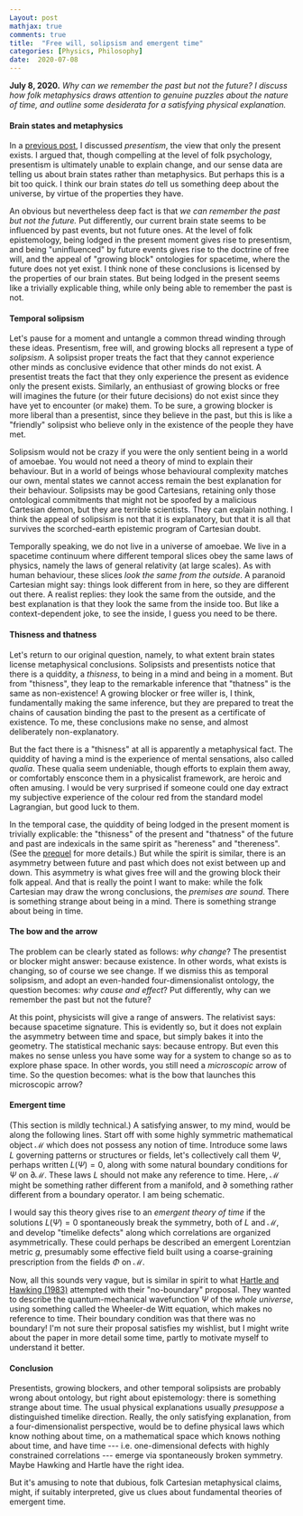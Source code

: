 ```yaml
---
Layout: post
mathjax: true
comments: true
title:  "Free will, solipsism and emergent time"
categories: [Physics, Philosophy]
date:  2020-07-08
---
```


**July 8, 2020.** *Why can we remember the past but not the future? I
  discuss how folk metaphysics draws attention to genuine puzzles
  about the nature of time, and outline some desiderata for a
  satisfying physical explanation.*

#### Brain states and metaphysics

In a
[previous post](https://hapax.github.io/philosophy/physics/psychology-time/),
I discussed *presentism*, the view that only the present exists.
I argued that, though compelling at the level of folk psychology,
presentism is ultimately unable to explain change, and our sense data
are telling us about brain states rather than metaphysics.
But perhaps this is a bit too quick.
I think our brain states *do* tell us something deep about the
universe, by virtue of the properties they have.

An obvious but nevertheless deep fact is that *we can remember the
past but not the future.*
Put differently, our current brain state seems to be influenced by
past events, but not future ones.
At the level of folk epistemology, being lodged in the present
moment gives rise to presentism, and being "uninfluenced" by future
events gives rise to the doctrine of free will, and the appeal of
"growing block" ontologies for spacetime, where the future does not
yet exist.
I think none of these conclusions is licensed by the properties of our brain states.
But being lodged in the present seems like a trivially explicable
thing, while only being able to remember the past is not.

#### Temporal solipsism

Let's pause for a moment and untangle a common thread winding through these
ideas.
Presentism, free will, and growing blocks all represent a
type of *solipsism*.
A solipsist proper treats the fact that they cannot experience other
minds as conclusive evidence that other minds do not exist.
A presentist treats the fact that they only experience the
present as evidence only the present exists.
Similarly, an enthusiast of growing blocks or free will imagines the
future (or their future decisions) do not exist since they have yet to
encounter (or make) them.
To be sure, a growing blocker is more liberal than a presentist, since
they believe in the past, but this is like a "friendly" solipsist who
believe only in the existence of the people they have met.

Solipsism would not be crazy if you were the only sentient being in a
world of amoebae.
You would not need a theory of mind to explain their behaviour.
But in a world of beings whose behavioural complexity matches our own,
mental states we cannot access remain the best explanation for their
behaviour.
Solipsists may be good Cartesians, retaining only those ontological
commitments that might not be spoofed by a malicious Cartesian demon,
but they are terrible scientists.
They can explain nothing.
I think the appeal of solipsism is not that it is explanatory, but
that it is all that survives the scorched-earth epistemic program of
Cartesian doubt.

Temporally speaking, we do not live in a universe of amoebae.
We live in a spacetime continuum where different temporal slices obey
the same laws of physics, namely the laws of general relativity (at
large scales).
As with human behaviour, these slices *look the same from the
outside*.
A paranoid Cartesian might say: things look different from in here, so
they are different out there.
A realist replies: they look the same from the outside, and the best
explanation is that they look the same from the inside too.
But like a context-dependent joke, to see the inside, I guess you need
to be there.

#### Thisness and thatness

Let's return to our original question, namely, to what extent brain
states license metaphysical conclusions.
Solipsists and presentists notice that there is a quiddity, a
*thisness*, to being in a mind and being in a moment.
But from "thisness", they leap to the remarkable inference that
"thatness" is the same as non-existence!
A growing blocker or free willer is, I think, fundamentally making the
same inference, but they are prepared to treat the chains of causation
binding the past to the present as a certificate of existence.
To me, these conclusions make no sense, and almost deliberately
non-explanatory.

But the fact there is a "thisness" at all is apparently a
metaphysical fact.
The quiddity of having a mind is the experience of mental sensations,
also called *qualia*. 
These qualia seem undeniable, though efforts to explain them away, or
comfortably ensconce them in a physicalist framework, are heroic and
often amusing.
I would be very surprised if someone could one day extract my
subjective experience of the colour red from the standard model
Lagrangian, but good luck to them.

In the temporal case, the quiddity of being lodged in the present
moment is trivially explicable: the "thisness" of the present and
"thatness" of the future and past are indexicals in the same spirit as
"hereness" and "thereness".
(See the
[prequel](https://hapax.github.io/philosophy/physics/psychology-time/)
for more details.) 
But while the spirit is similar, there is an asymmetry between future
and past which does not exist between up and down.
This asymmetry is what gives free will and the growing block their
folk appeal.
And that is really the point I want to make: while the folk Cartesian
may draw the wrong conclusions, the *premises are sound*.
There is something strange about being in a mind.
There is something strange about being in time.

#### The bow and the arrow

The problem can be clearly stated as follows: *why change*?
The presentist or blocker might answer: because existence.
In other words, what exists is changing, so of course we see change.
If we dismiss this as temporal solipsism, and adopt an even-handed
four-dimensionalist ontology, the question becomes: *why cause and
effect*?
Put differently, why can we remember the past but not the future?

At this point, physicists will give a range of answers.
The relativist says: because spacetime signature.
This is evidently so, but it does not explain the asymmetry between
time and space, but simply bakes it into the geometry.
The statistical mechanic says: because entropy.
But even this makes no sense unless you have some way for a system to
change so as to explore phase space.
In other words, you still need a *microscopic* arrow of time.
So the question becomes: what is the bow that launches this
microscopic arrow?

#### Emergent time

(This section is mildly technical.)
A satisfying answer, to my mind, would be along the
following lines.
Start off with some highly symmetric mathematical object $\mathcal{M}$
which does not possess any notion of time.
Introduce some laws $L$ governing patterns or structures or fields, let's
collectively call them $\Psi$, perhaps written $L(\Psi) = 0$, along
with some natural boundary conditions for $\Psi$ on
$\partial\mathcal{M}$.
These laws $L$ should not make any reference to time.
Here, $\mathcal{M}$ might be something rather
different from a manifold, and $\partial$ something rather different
from a boundary operator. I am being schematic.

I would say this theory gives rise to an *emergent theory of time* if
the solutions $L(\Psi) = 0$ spontaneously break the symmetry, both of
$L$ and $\mathcal{M}$, and develop "timelike defects" along which
correlations are organized asymmetrically.
These could perhaps be described an emergent Lorentzian metric $g$,
presumably some effective field built using a coarse-graining
prescription from the fields $\Phi$ on $\mathcal{M}$.

Now, all this sounds very vague, but is similar in spirit to what
[Hartle and Hawking (1983)](https://journals.aps.org/prd/abstract/10.1103/PhysRevD.28.2960)
attempted with their "no-boundary" proposal.
They wanted to describe the quantum-mechanical wavefunction $\Psi$ of
the *whole universe*, using something called the Wheeler-de Witt
equation, which makes no reference to time.
Their boundary condition was that there was no boundary!
I'm not sure their proposal satisfies my wishlist, but I might write
about the paper in more detail some time, partly to motivate myself to
understand it better.

#### Conclusion

Presentists, growing blockers, and other temporal solipsists are
probably wrong about ontology, but right about epistemology: there is
something strange about time.
The usual physical explanations usually *presuppose* a distinguished
timelike direction.
Really, the only satisfying explanation, from a four-dimensionalist
perspective, would be to define physical laws which know nothing about
time, on a mathematical space which knows nothing about time, and have
time --- i.e. one-dimensional defects with highly constrained
correlations --- emerge via spontaneously broken symmetry.
Maybe Hawking and Hartle have the right idea.

But it's amusing to note that dubious, folk Cartesian metaphysical
claims, might, if suitably interpreted, give us clues about
fundamental theories of emergent time.
